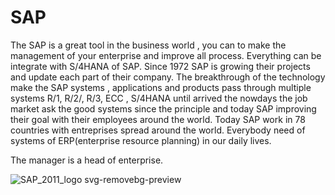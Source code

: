 # SAP 
The SAP is a great tool in the business world , you can to make the management of your enterprise and improve all process. Everything can be integrate with S/4HANA of SAP. Since 1972 SAP is growing their projects and update each part of their company. The breakthrough of the technology make the SAP systems , applications and products pass through multiple systems  R/1, R/2/, R/3, ECC , S/4HANA until arrived the nowdays the job market ask the good systems since the principle and today SAP improving their goal with their employees around the world. Today SAP work in 78 countries with entreprises spread around the world.
Everybody need of systems of ERP(enterprise resource planning) in our daily lives.

The manager is a head of enterprise.

![SAP_2011_logo svg-removebg-preview](https://github.com/Coradello/SAP-easyacess/assets/124813595/0aebc80f-70ab-431e-980b-e1b66c7ded46)
